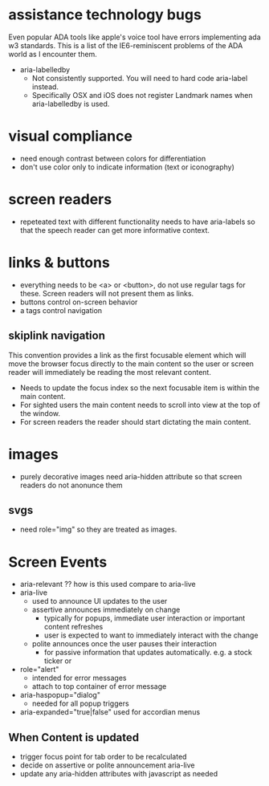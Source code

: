 # assistance technology bugs
Even popular ADA tools like apple's voice tool have errors implementing ada w3 standards. This is a list of the IE6-reminiscent problems of the ADA world as I encounter them.
* aria-labelledby
	* Not consistently supported. You will need to hard code aria-label instead.
	* Specifically OSX and iOS does not register Landmark names when aria-labelledby is used.

# visual compliance
* need enough contrast between colors for differentiation
* don't use color only to indicate information (text or iconography)

# screen readers
* repeteated text with different functionality needs to have aria-labels so that the speech reader can get more informative context.

# links & buttons
* everything needs to be &lt;a&gt; or &lt;button&gt;, do not use regular tags for these. Screen readers will not present them as links.
* buttons control on-screen behavior
* a tags control navigation

## skiplink navigation
This convention provides a link as the first focusable element which will move the browser focus directly to the main content so the user or screen reader will immediately be reading the most relevant content.
* Needs to update the focus index so the next focusable item is within the main content.
* For sighted users the main content needs to scroll into view at the top of the window.
* For screen readers the reader should start dictating the main content.

# images
* purely decorative images need aria-hidden attribute so that screen readers do not anonunce them

## svgs
* need role="img" so they are treated as images.

# Screen Events
* aria-relevant ?? how is this used compare to aria-live
* aria-live
	* used to announce UI updates to the user
	* assertive announces immediately on change
		* typically for popups, immediate user interaction or important content refreshes
		* user is expected to want to immediately interact with the change
	* polite announces once the user pauses their interaction
		* for passive information that updates automatically. e.g. a stock ticker or 
* role="alert"
	* intended for error messages
	* attach to top container of error message
* aria-haspopup="dialog"
	* needed for all popup triggers
* aria-expanded="true|false" used for accordian menus

## When Content is updated
* trigger focus point for tab order to be recalculated
* decide on assertive or polite announcement aria-live
* update any aria-hidden attributes with javascript as needed
